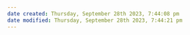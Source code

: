 ```yaml
---
date created: Thursday, September 28th 2023, 7:44:08 pm
date modified: Thursday, September 28th 2023, 7:44:21 pm
---
```

